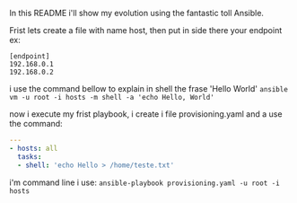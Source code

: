 In this README i'll show my evolution using the fantastic toll Ansible.

Frist lets create a file with name host, then put in side there your endpoint ex:
```
[endpoint]
192.168.0.1
192.168.0.2
```

i use the command bellow to explain in shell the frase 'Hello World'
`ansible vm -u root -i hosts -m shell -a 'echo Hello, World'`

now i execute my frist playbook, i create i file provisioning.yaml and a use the command:
```yaml
---
- hosts: all
  tasks:
  - shell: 'echo Hello > /home/teste.txt'
```

i'm command line i use:
`ansible-playbook provisioning.yaml -u root -i hosts`